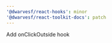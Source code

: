 ```yaml
---
'@dwarvesf/react-hooks': minor
'@dwarvesf/react-toolkit-docs': patch
---
```


Add onClickOutside hook
